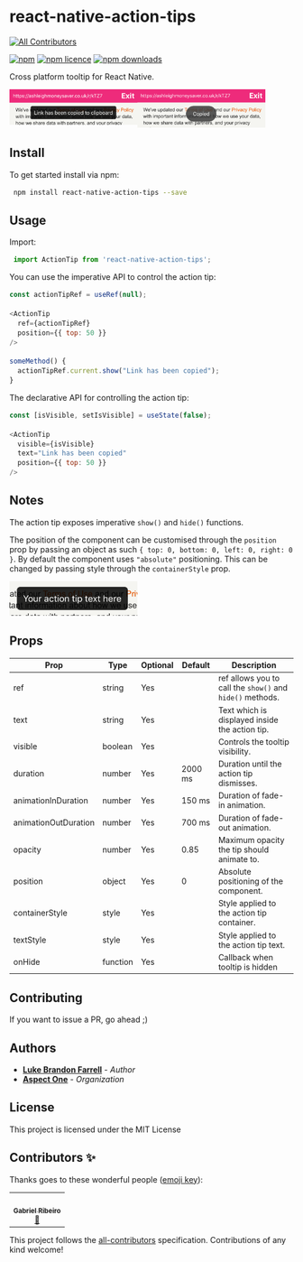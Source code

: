 # react-native-action-tips
<!-- ALL-CONTRIBUTORS-BADGE:START - Do not remove or modify this section -->
[![All Contributors](https://img.shields.io/badge/all_contributors-1-orange.svg?style=flat-square)](#contributors-)
<!-- ALL-CONTRIBUTORS-BADGE:END -->

[![npm](https://img.shields.io/npm/v/react-native-action-tips.svg?style=flat-square)](https://www.npmjs.com/package/react-native-action-tips)
[![npm licence](http://img.shields.io/npm/l/react-native-action-tips.svg?style=flat-square)](https://npmjs.org/package/react-native-action-tips)
[![npm downloads](http://img.shields.io/npm/dt/react-native-action-tips.svg?style=flat-square)](https://npmjs.org/package/react-native-action-tips)

Cross platform tooltip for React Native.

  <img align="left" src="https://raw.githubusercontent.com/LukeBrandonFarrell/open-source-images/master/react-native-action-tips/ios.png" width="45%" />
  <img src="https://raw.githubusercontent.com/LukeBrandonFarrell/open-source-images/master/react-native-action-tips/android.png" width="45%" />

## Install

To get started install via npm:
```sh
 npm install react-native-action-tips --save
```

## Usage

Import:
```js
 import ActionTip from 'react-native-action-tips';
```

You can use the imperative API to control the action tip:
```js
const actionTipRef = useRef(null);

<ActionTip
  ref={actionTipRef}
  position={{ top: 50 }}
/>

someMethod() {
  actionTipRef.current.show("Link has been copied");
}

```
The declarative API for controlling the action tip:

```js
const [isVisible, setIsVisible] = useState(false);

<ActionTip
  visible={isVisible}
  text="Link has been copied"
  position={{ top: 50 }}
/>
```

## Notes

The action tip exposes imperative `show()` and `hide()` functions.

The position of the component can be customised through the `position` prop by passing an object as such `{ top: 0, bottom: 0, left: 0, right: 0 }`. By default the component uses `"absolute"` positioning. This can be changed by passing style through the `containerStyle` prop.

<img src="https://raw.githubusercontent.com/LukeBrandonFarrell/open-source-images/master/react-native-action-tips/tip.png" width="45%" />

## Props

| Prop            | Type          | Optional  | Default              | Description                                                                             |
| --------------- | ------------- | --------- | -------------------- | --------------------------------------------------------------------------------------- |
| ref           | string        | Yes        |                      | ref allows you to call the `show()` and `hide()` methods.                             |
| text            | string        | Yes        |                      | Text which is displayed inside the action tip.     
| visible         | boolean        | Yes        |                      | Controls the tooltip visibility.                |
| duration        | number        | Yes       | 2000 ms              | Duration until the action tip dismisses.                                                |
| animationInDuration  | number   | Yes       | 150 ms               | Duration of fade-in animation.                                                          |
| animationOutDuration | number   | Yes       | 700 ms               | Duration of fade-out animation.                                                         |
| opacity         | number        | Yes       | 0.85                 | Maximum opacity the tip should animate to.                                              |
| position        | object        | Yes       | 0                    | Absolute positioning of the component.                                                  |                                 |
| containerStyle  | style         | Yes       |                      | Style applied to the action tip container.                                              |
| textStyle   | style    | Yes       |                      | Style applied to the action tip text.                                                   |
| onHide   | function    | Yes       |                      | Callback when tooltip is hidden                                                   |
## Contributing

If you want to issue a PR, go ahead ;)

## Authors

* [**Luke Brandon Farrell**](https://lukebrandonfarrell.com/) - *Author*
* [**Aspect One**](https://github.com/aspect-one/) - *Organization*

## License

This project is licensed under the MIT License
## Contributors ✨

Thanks goes to these wonderful people ([emoji key](https://allcontributors.org/docs/en/emoji-key)):

<!-- ALL-CONTRIBUTORS-LIST:START - Do not remove or modify this section -->
<!-- prettier-ignore-start -->
<!-- markdownlint-disable -->
<table>
  <tr>
    <td align="center"><a href="https://github.com/codeandgabe"><img src="https://avatars3.githubusercontent.com/u/30446226?v=4" width="100px;" alt=""/><br /><sub><b>Gabriel Ribeiro</b></sub></a><br /><a href="https://github.com/aspect-apps/react-native-action-tips/issues?q=author%3Acodeandgabe" title="Bug reports">🐛</a></td>
  </tr>
</table>

<!-- markdownlint-enable -->
<!-- prettier-ignore-end -->
<!-- ALL-CONTRIBUTORS-LIST:END -->

This project follows the [all-contributors](https://github.com/all-contributors/all-contributors) specification. Contributions of any kind welcome!
